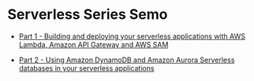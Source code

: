 # Serverless Series Semo

- [Part 1 - Building and deploying your serverless applications with AWS Lambda, Amazon API Gateway and AWS SAM](part-1/README.md)

- [Part 2 - Using Amazon DynamoDB and Amazon Aurora Serverless databases in your serverless applications](part-2/README.md)
